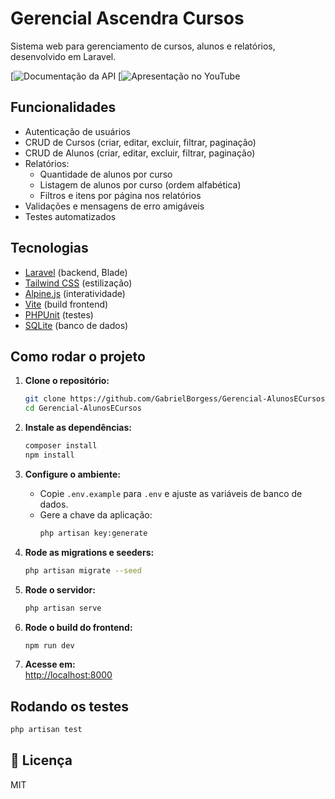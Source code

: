 # Gerencial Ascendra Cursos

Sistema web para gerenciamento de cursos, alunos e relatórios, desenvolvido em Laravel.

[![Documentação da API](https://web.postman.co/documentation/32693779-17d778d1-3baf-4b9e-8a91-5fa2f398ffb0/publish?workspaceId=130c91e1-55ac-43af-80b7-313305a22b3d)
[![Apresentação no YouTube]()

## Funcionalidades

- Autenticação de usuários
- CRUD de Cursos (criar, editar, excluir, filtrar, paginação)
- CRUD de Alunos (criar, editar, excluir, filtrar, paginação)
- Relatórios:
  - Quantidade de alunos por curso
  - Listagem de alunos por curso (ordem alfabética)
  - Filtros e itens por página nos relatórios
- Validações e mensagens de erro amigáveis
- Testes automatizados

## Tecnologias

- [Laravel](https://laravel.com/) (backend, Blade)
- [Tailwind CSS](https://tailwindcss.com/) (estilização)
- [Alpine.js](https://alpinejs.dev/) (interatividade)
- [Vite](https://vitejs.dev/) (build frontend)
- [PHPUnit](https://phpunit.de/) (testes)
- [SQLite](https://www.sqlite.org/) (banco de dados)

## Como rodar o projeto

1. **Clone o repositório:**
   ```bash
   git clone https://github.com/GabrielBorgess/Gerencial-AlunosECursos
   cd Gerencial-AlunosECursos
   ```

2. **Instale as dependências:**
   ```bash
   composer install
   npm install
   ```

3. **Configure o ambiente:**
   - Copie `.env.example` para `.env` e ajuste as variáveis de banco de dados.
   - Gere a chave da aplicação:
     ```bash
     php artisan key:generate
     ```

4. **Rode as migrations e seeders:**
   ```bash
   php artisan migrate --seed
   ```

5. **Rode o servidor:**
   ```bash
   php artisan serve
   ```

6. **Rode o build do frontend:**
   ```bash
   npm run dev
   ```

7. **Acesse em:**  
   [http://localhost:8000](http://localhost:8000)

##  Rodando os testes

```bash
php artisan test
```

## 📄 Licença

MIT